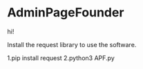 # AdminPageFounder

hi!

Install the request library to use the software.

1.pip install request
2.python3 APF.py
